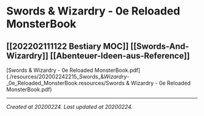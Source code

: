 # Swords & Wizardry - 0e Reloaded MonsterBook
 [[202202111122 Bestiary MOC]] [[Swords-And-Wizardry]] [[Abenteuer-Ideen-aus-Reference]] 
---



[Swords & Wizardry - 0e Reloaded MonsterBook.pdf](./resources/202002242215_Swords_&_Wizardry_-_0e_Reloaded_MonsterBook.resources/Swords & Wizardry - 0e Reloaded MonsterBook.pdf)

---

_Created at 20200224._
_Last updated at 20200224._



